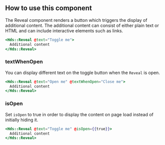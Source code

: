 ## How to use this component

The Reveal component renders a button which triggers the display of additional content. The additional content can consist of either plain text or HTML and can include interactive elements such as links.

```handlebars
<Hds::Reveal @text="Toggle me">
  Additional content
</Hds::Reveal>
```

### textWhenOpen

You can display different text on the toggle button when the `Reveal` is open.

```handlebars
<Hds::Reveal @text="Open me" @textWhenOpen="Close me">
  Additional content
</Hds::Reveal>
```

### isOpen

Set `isOpen` to true in order to display the content on page load instead of initially hiding it.

```handlebars
<Hds::Reveal @text="Toggle me" @isOpen={{true}}>
  Additional content
</Hds::Reveal>
```